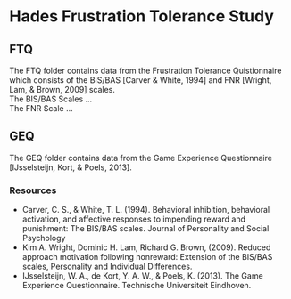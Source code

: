 # Hades Frustration Tolerance Study
## FTQ
The FTQ folder contains data from the Frustration Tolerance Quistionnaire which consists of the BIS/BAS [Carver & White, 1994] and FNR [Wright, Lam, & Brown, 2009] scales.   
The BIS/BAS Scales ...  
The FNR Scale ...  
## GEQ
The GEQ folder contains data from the Game Experience Questionnaire [IJsselsteijn, Kort, & Poels, 2013].
### Resources
- Carver, C. S., & White, T. L. (1994). Behavioral inhibition, behavioral activation, and affective responses to impending reward and punishment: The BIS/BAS scales. Journal of Personality and Social Psychology
- Kim A. Wright, Dominic H. Lam, Richard G. Brown, (2009). Reduced approach motivation following nonreward: Extension of the BIS/BAS scales, Personality and Individual Differences.
- IJsselsteijn, W. A., de Kort, Y. A. W., & Poels, K. (2013). The Game Experience Questionnaire. Technische Universiteit Eindhoven.
